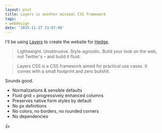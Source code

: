 ```yaml
---
layout: post
title: Layers is another minimal CSS framework
tags:
- webdesign
date: '2015-11-27 13:07:00'
---
```


I'll be using [Layers](http://eiskis.net/layers/) to create the website for [Hedge](http://www.syncfactory.nl).

>Lightweight. Unobtrusive. Style-agnostic. Build your look on the web, not Twitter's – and build it fluid.

>Layers CSS is a CSS framework aimed for practical use cases. It comes with a small footprint and zero bullshit.

Sounds good.

* Normalizations & sensible defaults
* Fluid grid + progressively enhanced columns
* Preserves native form styles by default
* No px definitions
* No colors, no borders, no rounded corners
* No dependencies

👍
